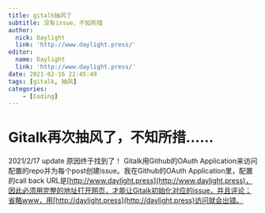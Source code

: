 ```yaml
---
title: gitalk抽风了
subtitle: 没有issue，不知所措
author:
  nick: Daylight
  link: 'http://www.daylight.press/'
editor:
  name: Daylight
  link: 'http://www.daylight.press/'
date: 2021-02-16 22:45:49
tags: [gitalk, 抽风]
categories:
    - [Coding]
---
```

# Gitalk再次抽风了，不知所措......
2021/2/17 update
原因终于找到了！
Gitalk用Github的OAuth Application来访问配置的repo并为每个post创建issue。我在Github的OAuth Application里，配置的call back URL是[http://www.daylight.press](http://www.daylight.press)，因此必须用完整的地址打开网页，才能让Gitalk初始化对应的issue，并且评论；省略www，用[http://daylight.press](http://daylight.press)访问就会出错。

